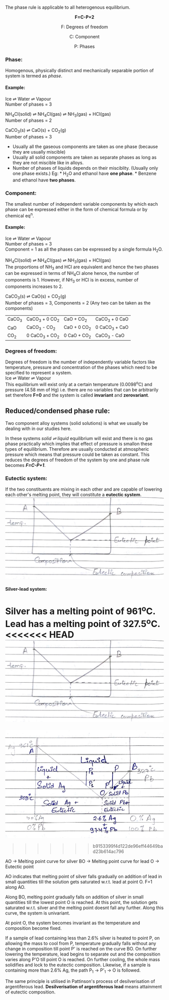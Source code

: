 The phase rule is applicable to all heterogenous equilibrium.
<p align='center'><strong>F=C-P+2</strong></p>
<p align="center">F: Degrees of freedom</p>
<p align="center">C: Component</p>
<p align="center">P: Phases</p>

### Phase:
Homogenous, physically distinct and mechanically separable portion of system is termed as _phase_.

#### Example:
Ice ⇌ Water ⇌ Vapour<br>
Number of phases = 3

NH<sub>4</sub>Cl(solid) ⇌ NH<sub>4</sub>Cl(gas) ⇌ NH<sub>3</sub>(gas) + HCl(gas)<br>
Number of phases = 2

CaCO<sub>3</sub>(s) ⇌ CaO(s) + CO<sub>2</sub>(g)<br>
Number of phases = 3

* Usually all the gaseous components are taken as one phase (because they are usually miscible)
* Usually all solid components are taken as separate phases as long as they are not miscible like in alloys.
* Number of phases of liquids depends on their misciblity. (Usually only one phase exists.)
    Eg:
        * H<sub>2</sub>O and ethanol have **one phase**.
        * Benzene and ethanol have **two phases**.

### Component:
The smallest number of independent variable components by which each phase can be expressed either in the form of chemical formula or by chemical eq<sup>n</sup>.

#### Example:
Ice ⇌ Water ⇌ Vapour<br>
Number of phases = 3<br>
Component = 1 as all the phases can be expressed by a single formula H<sub>2</sub>O.

NH<sub>4</sub>Cl(solid) ⇌ NH<sub>4</sub>Cl(gas) ⇌ NH<sub>3</sub>(gas) + HCl(gas)<br>
The proportions of NH<sub>3</sub> and HCl are equivalent and hence the two phases can be expressed in terms of NH<sub>4</sub>Cl alone hence, the number of components is 1. However, if NH<sub>3</sub> or HCl is in excess,  number of components increases to 2.

CaCO<sub>3</sub>(s) ⇌ CaO(s) + CO<sub>2</sub>(g)<br>
Number of phases = 3, Components = 2 (Any two can be taken as the components)

<table>
	<tr>
		<td>CaCO<sub>3</sub></td>
		<td>CaCO<sub>3</sub> + 0 CO<sub>2</sub></td>
		<td>CaO + CO<sub>2</sub></td>
		<td>CaCO<sub>3</sub> + 0 CaO</td>
	</tr>
	<tr>
		<td>CaO</td>
		<td>CaCO<sub>3</sub> -  CO<sub>2</sub></td>
		<td>CaO + 0 CO<sub>2</sub></td>
		<td>0 CaCO<sub>3</sub> + CaO</td>
	</tr>
	<tr>
		<td>CO<sub>2</sub></td>
		<td>0 CaCO<sub>3</sub> + CO<sub>2</sub></td>
		<td>0 CaO + CO<sub>2</sub></td>
		<td>CaCO<sub>3</sub> - CaO</td>
	</tr>
</table>

### Degrees of freedom:
Degrees of freedom is the number of independently variable factors like temperature, pressure and concentration of the phases which need to be specified to represent a system.<br>
Ice ⇌ Water ⇌ Vapour<br>
This equilibrium will exist only at a certain temperature (0.0098<sup>o</sup>C) and pressure (4.58 mm of Hg) i.e. there are no variables that can be arbitrarily set therefore **F=0** and the system is called **invariant** and **zerovariant**.

## Reduced/condensed phase rule:
Two component alloy systems (solid solutions) is what we usually be dealing with in our studies here.

In these systems _solid ⇌ liquid_ equilibrium will exist and there is no gas phase practically which implies that effect of pressure is smallon these types of equilibrium. Therefore are usually conducted at atmospheric pressure which means that pressure could be taken as constant. This reduces the degrees of freedom of the system by one and phase rule becomes **_F=C-P+1_**.

### Eutectic system:
If the two constituents are mixing in each other and are capable of lowering each other's melting point, they will constitute a **eutectic system**.
![Eutectic mixture temperature-vs-component graph](Images/chem%20notes_1.jpg)

#### Silver-lead system:
Silver has a melting point of **961<sup>o</sup>C.** Lead has a melting point of **327.5<sup>o</sup>C.**
<<<<<<< HEAD
![Silver-lead temperature-vs-component graph](Images/chem%20notes_1.jpg)
=======
![Silver-lead temperature-vs-component graph](Images/chem%20notes_2.jpg)
>>>>>>> b9153399f4d122de96eff44649bad23b614ac796

AO → Melting point curve for silver
BO → Melting point curve for lead
 O → Eutectic point

AO indicates that melting point of silver falls gradually on addition of lead in small quantities till the solution gets saturated w.r.t. lead at point O. F=1 along AO.

Along BO, melting point gradually falls on addition of silver in small quantities till the lowest point O is reached. At this point, the solution gets saturated w.r.t. silver and the melting point doesnt fall any further. Along this curve, the system is univariant.

At point O, the system becomes invariant as the temperature and composition become fixed.

If a sample of lead containing less than 2.6% silver is heated to point P, on allowing the mass to cool from P, temperature gradually falls without any change in composition till point P' is reached on the curve BO. On further lowering the temperature, lead begins to separate out and the composition varies along P'O till point O is reached. On further cooling, the whole mass solidifies and lock to the eutectic composition. Likewise, if a sample is containing more than 2.6% Ag, the path P<sub>1</sub> → P'<sub>1</sub> → O is followed.

The same principle is utilised in Pattinson's process of desilverisation of argentiferous lead.
**Desilverisation of argentiferous lead** means attainment of eutectic composition.
